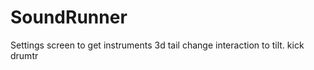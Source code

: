 SoundRunner
===========



Settings screen to get instruments
3d tail 
change interaction to tilt.
kick drumtr
